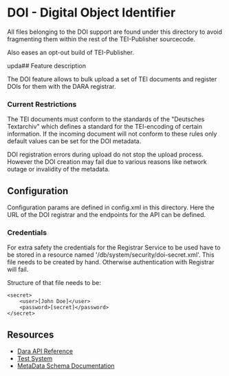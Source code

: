 # DOI - Digital Object Identifier

All files belonging to the DOI support are found under this directory
to avoid fragmenting them within the rest of the TEI-Publisher sourcecode.

Also eases an opt-out build of TEI-Publisher.

upda## Feature description

The DOI feature allows to bulk upload a set of TEI documents and register DOIs for them with the DARA registrar.

### Current Restrictions

The TEI documents must conform to the standards of the "Deutsches Textarchiv" which defines a standard
for the TEI-encoding of certain information. If the incoming document will not conform to these rules only
default values can be set for the DOI metadata.

DOI registration errors during upload do not stop the upload process. However the DOI creation may
fail due to various reasons like network outage or invalidity of the metadata.

## Configuration

Configuration params are defined in config.xml in this directory. Here the URL of the DOI registrar and the endpoints
for the API can be defined. 

### Credentials
For extra safety the credentials for the Registrar Service to be used have to be stored
in a resource named '/db/system/security/doi-secret.xml'. This file needs to be created
by hand. Otherwise authentication with Registrar will fail.

Structure of that file needs to be:

```
<secret>
    <user>[John Doe]</user>
    <password>[secret]</password>
</secret>
```

## Resources

* [Dara API Reference](https://labs.da-ra.de/apireference/)
* [Test System](https://labs.da-ra.de/dara/mydara?lang=en)
* [MetaData Schema Documentation](https://www.da-ra.de/fileadmin/media/da-ra.de/PDFs/FINAL_GESIS-Paper_25-2017.pdf)

  



